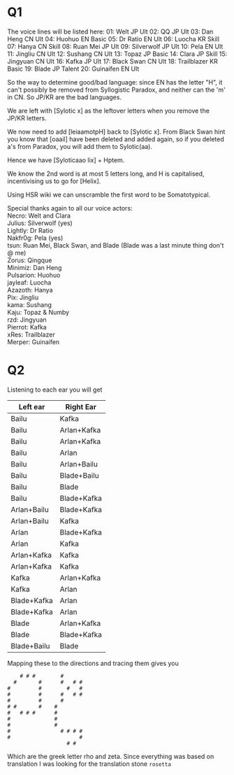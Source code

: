 # Q1

The voice lines will be listed here:
01: Welt JP Ult
02: QQ JP Ult
03: Dan Heng CN Ult
04: Huohuo EN Basic
05: Dr Ratio EN Ult
06: Luocha KR Skill
07: Hanya CN Skill
08: Ruan Mei JP Ult
09: Silverwolf JP Ult
10: Pela EN Ult
11: Jingliu CN Ult
12: Sushang CN Ult
13: Topaz JP Basic
14: Clara JP Skill
15: Jingyuan CN Ult
16: Kafka JP Ult
17: Black Swan CN Ult
18: Trailblazer KR Basic
19: Blade JP Talent
20: Guinaifen EN Ult

So the way to determine good/bad language: since EN has the letter "H", it can't possibly be removed from Syllogistic Paradox, and neither can the 'm' in CN. So JP/KR are the bad languages.

We are left with [Sylotic x] as the leftover letters when you remove the JP/KR letters.

We now need to add [leiaamotpH] back to [Sylotic x]. From Black Swan hint you know that [oaail] have been
deleted and added again, so if you deleted a's from Paradox, you will add them to Sylotic(aa).

Hence we have [Syloticaao lix] + Hptem.

We know the 2nd word is at most 5 letters long, and H is capitalised, incentivising us to go for [Helix].

Using HSR wiki we can unscramble the first word to be Somatotypical.

Special thanks again to all our voice actors:<br />
Necro: Welt and Clara<br />
Julius: Silverwolf (yes)<br />
Lightly: Dr Ratio<br />
Nakfr0g: Pela (yes)<br />
tsun: Ruan Mei, Black Swan, and Blade (Blade was a last minute thing don't @ me)<br />
Zorus: Qingque<br />
Minimiz: Dan Heng<br />
Pulsarion: Huohuo<br />
jayleaf: Luocha<br />
Azazoth: Hanya<br />
Pix: Jingliu<br />
kama: Sushang<br />
Kaju: Topaz & Numby<br />
rzd: Jingyuan<br />
Pierrot: Kafka<br />
xRes: Trailblazer<br />
Merper: Guinaifen

# Q2

Listening to each ear you will get

| Left ear    | Right Ear   |
| ----------- | ----------- |
| Bailu       | Kafka       |
| Bailu       | Arlan+Kafka |
| Bailu       | Arlan+Kafka |
| Bailu       | Arlan       |
| Bailu       | Arlan+Bailu |
| Bailu       | Blade+Bailu |
| Bailu       | Blade       |
| Bailu       | Blade+Kafka |
| Arlan+Bailu | Blade+Kafka |
| Arlan+Bailu | Kafka       |
| Arlan       | Blade+Kafka |
| Arlan       | Kafka       |
| Arlan+Kafka | Kafka       |
| Arlan+Kafka | Kafka       |
| Kafka       | Arlan+Kafka |
| Kafka       | Arlan       |
| Blade+Kafka | Arlan       |
| Blade+Kafka | Arlan       |
| Blade       | Arlan+Kafka |
| Blade       | Blade+Kafka |
| Blade+Bailu | Blade       |

Mapping these to the directions and tracing them gives you

```
    # # #        #
  #       #      #   # #
#         #        #   #
#         #      #   # #
#         #      #
# #       #    #
#   # # #      #
#              #
#              #
#                # # # #
#                      #
                   # #
```

Which are the greek letter rho and zeta. Since everything was based on translation I was looking
for the translation stone `rosetta`
